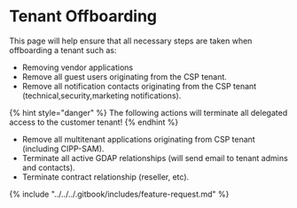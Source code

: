 # Tenant Offboarding

This page will help ensure that all necessary steps are taken when offboarding a tenant such as:

* Removing vendor applications
* Remove all guest users originating from the CSP tenant.
* Remove all notification contacts originating from the CSP tenant (technical,security,marketing notifications).

{% hint style="danger" %}
The following actions will terminate all delegated access to the customer tenant!
{% endhint %}

* Remove all multitenant applications originating from CSP tenant (including CIPP-SAM).
* Terminate all active GDAP relationships (will send email to tenant admins and contacts).
* Terminate contract relationship (reseller, etc).



{% include "../../../.gitbook/includes/feature-request.md" %}
